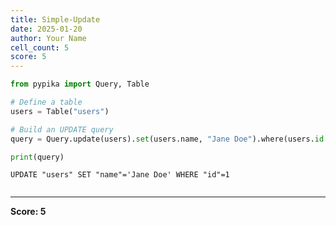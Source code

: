 ```yaml
---
title: Simple-Update
date: 2025-01-20
author: Your Name
cell_count: 5
score: 5
---
```


```python
from pypika import Query, Table
```


```python
# Define a table
users = Table("users")
```


```python
# Build an UPDATE query
query = Query.update(users).set(users.name, "Jane Doe").where(users.id == 1)
```


```python
print(query)
```

    UPDATE "users" SET "name"='Jane Doe' WHERE "id"=1



```python

```


---
**Score: 5**
